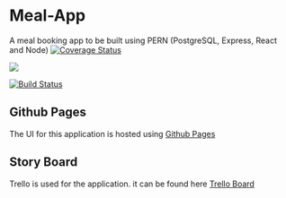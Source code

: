 # Meal-App
A meal booking app to be built using PERN (PostgreSQL, Express, React and Node) 
[![Coverage Status](https://coveralls.io/repos/github/beardedprince/Meal-App/badge.svg?branch=develop)](https://coveralls.io/github/beardedprince/Meal-App?branch=develop) 

<a href="https://codeclimate.com/github/beardedprince/Meal-App/maintainability"><img src="https://api.codeclimate.com/v1/badges/2cee25c997d5a9c00b9a/maintainability" /></a>

[![Build Status](https://travis-ci.com/beardedprince/Meal-App.svg?branch=develop)](https://travis-ci.com/beardedprince/Meal-App)

## Github Pages
The UI for this application is hosted using [Github Pages](https://beardedprince.github.io/Meal-App)


## Story Board
Trello is used for the application. it can be found here [Trello Board](https://beardedprince.github.io/Meal-App)
